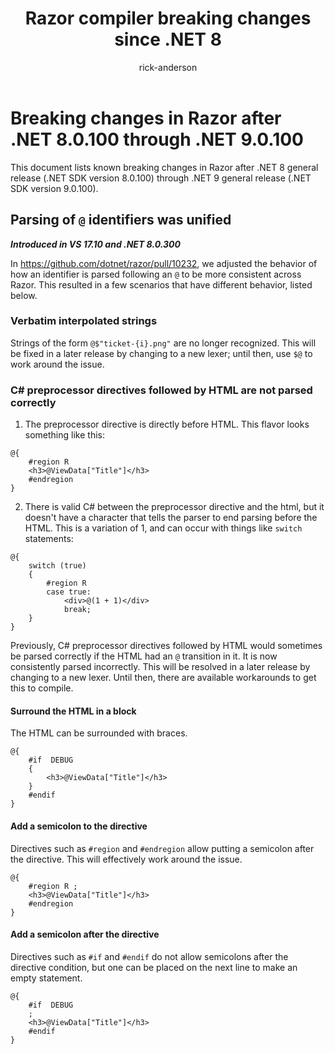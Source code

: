 ﻿---
title: Razor compiler breaking changes since .NET 8
description: Learn about any breaking changes since the initial release of .NET 8.
author: rick-anderson
ms.author: riande
ms.date: 2024-11-12
---
# Breaking changes in Razor after .NET 8.0.100 through .NET 9.0.100

This document lists known breaking changes in Razor after .NET 8 general release (.NET SDK version 8.0.100) through .NET 9 general release (.NET SDK version 9.0.100).

## Parsing of `@` identifiers was unified

***Introduced in VS 17.10 and .NET 8.0.300***

In https://github.com/dotnet/razor/pull/10232, we adjusted the behavior of how an identifier is parsed following an `@` to be more consistent across Razor.
This resulted in a few scenarios that have different behavior, listed below.

### Verbatim interpolated strings

Strings of the form `@$"ticket-{i}.png"` are no longer recognized. This will be fixed in a later release by changing to a new lexer; until then, use `$@` to work around the issue.

### C# preprocessor directives followed by HTML are not parsed correctly

1. The preprocessor directive is directly before HTML. This flavor looks something like this:
```razor
@{
    #region R
    <h3>@ViewData["Title"]</h3>
    #endregion
}
```
2. There is valid C# between the preprocessor directive and the html, but it doesn't have a character that tells the parser to end parsing before the HTML. This is a variation of 1, and can occur with things like `switch` statements:
```razor
@{
    switch (true)
    {
        #region R
        case true:
            <div>@(1 + 1)</div>
            break;
    }
}
```

Previously, C# preprocessor directives followed by HTML would sometimes be parsed correctly if the HTML had an `@` transition in it. It is now consistently parsed
incorrectly. This will be resolved in a later release by changing to a new lexer. Until then, there are available workarounds to get this to compile.

#### Surround the HTML in a block

The HTML can be surrounded with braces.

```razor
@{
    #if  DEBUG
    {
        <h3>@ViewData["Title"]</h3>
    }
    #endif
}
```

#### Add a semicolon to the directive

Directives such as `#region` and `#endregion` allow putting a semicolon after the directive. This will effectively work around the issue.

```razor
@{
    #region R ;
    <h3>@ViewData["Title"]</h3>
    #endregion
}
```

#### Add a semicolon after the directive

Directives such as `#if` and `#endif` do not allow semicolons after the directive condition, but one can be placed on the next line to make an empty statement.

```razor
@{
    #if  DEBUG
    ;
    <h3>@ViewData["Title"]</h3>
    #endif
}
```
